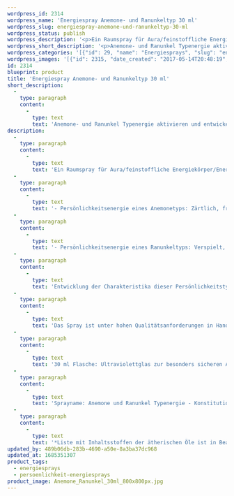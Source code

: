 ```yaml
---
wordpress_id: 2314
wordpress_name: 'Energiespray Anemone- und Ranunkeltyp 30 ml'
wordpress_slug: energiespray-anemone-und-ranunkeltyp-30-ml
wordpress_status: publish
wordpress_description: '<p>Ein Raumspray für Aura/feinstoffliche Energiekörper/Energiefelder. Aktivierbares feinstoffliches Schwingungsfeld:<br />- Persönlichkeitsenergie eines Anemonetyps: <span class="s1">Zärtlich, freundschaftlich, heiter, liebevoll</span>.<br />- Persönlichkeitsenergie eines Ranunkeltyps: <span class="s1">Verspielt, sinnlich, freundlich, kreativ.</span></p><p>Entwicklung der Charakteristika dieser Persönlichkeitstypen. Stärkung der entsprechenden Persönlichkeit mit ihrer besonderen Energiequalität. Ausgleich und Veränderung ungünstiger Zustände innerhalb einer Person, die aufgrund dieser Konstitution entstanden sind. Annahme und Verständnis für einen Menschen mit dieser Persönlichkeitsenergie. Eine Stärkung der eigenen Persönlichkeitsenergie sowie die Beschäftigung mit der Energie anderer Persönlichkeiten kann insgesamt das eigene Selbstbewusstsein stärken. Es wird jeweils die Typenergie aktiviert, auf welche bei der Anwendung fokussiert wird.</p><p>Das Spray ist unter hohen Qualitätsanforderungen in Handarbeit in Deutschland hergestellt aus mehrfach gereinigtem und energetisiertem Wasser (76%, konserviert mit 96%igem Weingeist (24%). Abgestimmt auf die Energie ist die Komposition von naturreinen ätherischen Ölen*.</p><p>30 ml Flasche: Ultraviolettglas zur besonders sicheren Aufbewahrung mit hochwertigem, goldfarbenen Metallpumpzerstäuber mit Schutzkappe (Steigrohr: Kunststoff). Etikett: wasserfest, leicht energetisiert mit dem Informationsfeld des Airsprays. Erhältlich auch als 100 ml-Sprühflasche (49 €).</p><p>Sprayname: Anemone und Ranunkel Typenergie - Konstitutionsenergie 7, 47</p><p><a href="https://my.feenbaum.de/anwendung-energiesprays/">Anwendungshinweise</a></p><p>*Liste mit Inhaltsstoffen der ätherischen Öle ist in Bearbeitung. Bis zur Veröffentlichung erhalten Sie diese Liste gerne als <a href="https://my.feenbaum.de/produkt/energiespray-gardenientyp-30-ml/info@elvedenverlag.de">Email</a>. Wir danken Ihnen für diesen Zwischenschritt</p>'
wordpress_short_description: '<p>Anemone- und Ranunkel Typenergie aktivieren und entwickeln. Verständnis für diese Typenergien gewinnen</p>'
wordpress_categories: '[{"id": 29, "name": "Energiesprays", "slug": "energiesprays"}, {"id": 89, "name": "Pers\u00f6nlichkeit", "slug": "persoenlichkeit-energiesprays"}]'
wordpress_images: '[{"id": 2315, "date_created": "2017-05-14T20:48:19", "date_created_gmt": "2017-05-14T16:48:19", "date_modified": "2017-05-14T20:48:19", "date_modified_gmt": "2017-05-14T16:48:19", "src": "https://my.feenbaum.de/wp-content/uploads/2017/05/Anemone_Ranunkel_30ml_800x800px.jpg", "name": "Anemone_Ranunkel_30ml_800x800px", "alt": ""}]'
id: 2314
blueprint: product
title: 'Energiespray Anemone- und Ranunkeltyp 30 ml'
short_description:
  -
    type: paragraph
    content:
      -
        type: text
        text: 'Anemone- und Ranunkel Typenergie aktivieren und entwickeln. Verständnis für diese Typenergien gewinnen'
description:
  -
    type: paragraph
    content:
      -
        type: text
        text: 'Ein Raumspray für Aura/feinstoffliche Energiekörper/Energiefelder. Aktivierbares feinstoffliches Schwingungsfeld:'
  -
    type: paragraph
    content:
      -
        type: text
        text: '- Persönlichkeitsenergie eines Anemonetyps: Zärtlich, freundschaftlich, heiter, liebevoll.'
  -
    type: paragraph
    content:
      -
        type: text
        text: '- Persönlichkeitsenergie eines Ranunkeltyps: Verspielt, sinnlich, freundlich, kreativ.'
  -
    type: paragraph
    content:
      -
        type: text
        text: 'Entwicklung der Charakteristika dieser Persönlichkeitstypen. Stärkung der entsprechenden Persönlichkeit mit ihrer besonderen Energiequalität. Ausgleich und Veränderung ungünstiger Zustände innerhalb einer Person, die aufgrund dieser Konstitution entstanden sind. Annahme und Verständnis für einen Menschen mit dieser Persönlichkeitsenergie. Eine Stärkung der eigenen Persönlichkeitsenergie sowie die Beschäftigung mit der Energie anderer Persönlichkeiten kann insgesamt das eigene Selbstbewusstsein stärken. Es wird jeweils die Typenergie aktiviert, auf welche bei der Anwendung fokussiert wird.'
  -
    type: paragraph
    content:
      -
        type: text
        text: 'Das Spray ist unter hohen Qualitätsanforderungen in Handarbeit in Deutschland hergestellt aus mehrfach gereinigtem und energetisiertem Wasser (76%, konserviert mit 96%igem Weingeist (24%). Abgestimmt auf die Energie ist die Komposition von naturreinen ätherischen Ölen*.'
  -
    type: paragraph
    content:
      -
        type: text
        text: '30 ml Flasche: Ultraviolettglas zur besonders sicheren Aufbewahrung mit hochwertigem, goldfarbenen Metallpumpzerstäuber mit Schutzkappe (Steigrohr: Kunststoff). Etikett: wasserfest, leicht energetisiert mit dem Informationsfeld des Airsprays. Erhältlich auch als 100 ml-Sprühflasche (49 €).'
  -
    type: paragraph
    content:
      -
        type: text
        text: 'Sprayname: Anemone und Ranunkel Typenergie - Konstitutionsenergie 7, 47'
  -
    type: paragraph
    content:
      -
        type: text
        text: '*Liste mit Inhaltsstoffen der ätherischen Öle ist in Bearbeitung. Bis zur Veröffentlichung erhalten Sie diese Liste gerne als Email. Wir danken Ihnen für diesen Zwischenschritt'
updated_by: 489b06db-283b-4690-a50e-8a3ba37dc968
updated_at: 1685351307
product_tags:
  - energiesprays
  - persoenlichkeit-energiesprays
product_image: Anemone_Ranunkel_30ml_800x800px.jpg
---
```


